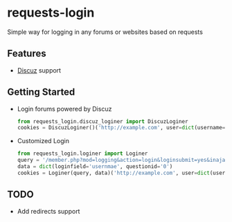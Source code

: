 # requests-login

Simple way for logging in any forums or websites based on requests

## Features

- [Discuz](http://www.discuz.net/forum.php) support

## Getting Started

- Login forums powered by Discuz

    ```python
    from requests_login.discuz_loginer import DiscuzLoginer
    cookies = DiscuzLoginer()('http://example.com', user=dict(username='usernmae', password='password'))
    ```
    
- Customized Login

    ```python
    from requests_login.loginer import Loginer
    query = '/member.php?mod=logging&action=login&loginsubmit=yes&inajax=1'
    data = dict(loginfield='usernmae', questionid='0')
    cookies = Loginer(query, data)('http://example.com', user=dict(username='usernmae', password='password'))
    ```

## TODO

- Add redirects support
